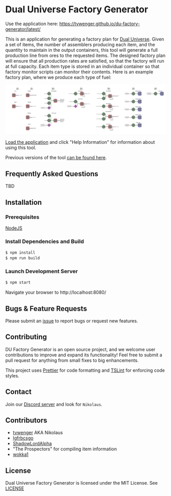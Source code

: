 # Dual Universe Factory Generator

Use the application here: https://tvwenger.github.io/du-factory-generator/latest/

This is an application for generating a factory plan for [Dual
Universe](https://www.dualuniverse.game/). Given a set of items, the
number of assemblers producing each item, and the quantity to maintain
in the output containers, this tool will generate a full production
line from ores to the requested items. The designed factory plan will
ensure that all production rates are satisfied, so that the factory
will run at full capacity. Each item type is stored in an individual
container so that factory monitor scripts can monitor their contents.
Here is an example factory plan, where we produce each type of fuel:

![Example Factory Plan](./src/assets/example-map.svg)

[Load the
application](https://tvwenger.github.io/du-factory-generator/latest/) and
click "Help Information" for information about using this tool.

Previous versions of the tool [can be found here](https://tvwenger.github.io/du-factory-generator/).

## Frequently Asked Questions

TBD

## Installation

### Prerequisites

[NodeJS](https://nodejs.org/en/)

### Install Dependencies and Build

```bash
$ npm install
$ npm run build
```

### Launch Development Server

```bash
$ npm start
```

Navigate your browser to http://localhost:8080/

## Bugs & Feature Requests

Please submit an
[issue](https://github.com/tvwenger/du-factory-generator/issues) to
report bugs or request new features.

## Contributing

DU Factory Generator is an open source project, and we welcome user
contributions to improve and expand its functionality! Feel free to
submit a pull request for anything from small fixes to big enhancements.

This project uses [Prettier](https://prettier.io/) for code formatting
and [TSLint](https://palantir.github.io/tslint/) for enforcing code
styles.

## Contact

Join our [Discord server](https://discord.gg/gXSWKqVnHx) and look for
`Nikolaus`.

## Contributors

-   [tvwenger](https://github.com/tvwenger) AKA Nikolaus
-   [lgfrbcsgo](https://github.com/lgfrbcsgo)
-   [ShadowLordAlpha](https://github.com/ShadowLordAlpha)
-   "The Prospectors" for compiling item information
-   [wokka1](https://github.com/wokka1)

## License

Dual Universe Factory Generator is licensed under the MIT License.
See [LICENSE](./LICENSE)
